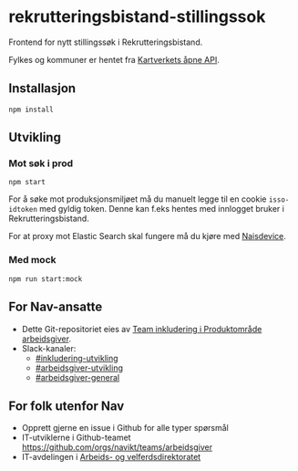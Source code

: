 # rekrutteringsbistand-stillingssok

Frontend for nytt stillingssøk i Rekrutteringsbistand.

Fylkes og kommuner er hentet fra [Kartverkets åpne API](https://ws.geonorge.no/kommuneinfo/v1/).

## Installasjon

```
npm install
```

## Utvikling

### Mot søk i prod

```
npm start
```

For å søke mot produksjonsmiljøet må du manuelt legge til en cookie `isso-idtoken` med gyldig token. Denne kan f.eks hentes med innlogget bruker i Rekrutteringsbistand.

For at proxy mot Elastic Search skal fungere må du kjøre med [Naisdevice](https://github.com/nais/device).

### Med mock

```
npm run start:mock
```

## For Nav-ansatte

* Dette Git-repositoriet eies av [Team inkludering i Produktområde arbeidsgiver](https://navno.sharepoint.com/sites/intranett-prosjekter-og-utvikling/SitePages/Produktomr%C3%A5de-arbeidsgiver.aspx).
* Slack-kanaler:
    * [#inkludering-utvikling](https://nav-it.slack.com/archives/CQZU35J6A)
    * [#arbeidsgiver-utvikling](https://nav-it.slack.com/archives/CD4MES6BB)
    * [#arbeidsgiver-general](https://nav-it.slack.com/archives/CCM649PDH)

## For folk utenfor Nav

* Opprett gjerne en issue i Github for alle typer spørsmål
* IT-utviklerne i Github-teamet https://github.com/orgs/navikt/teams/arbeidsgiver
* IT-avdelingen i [Arbeids- og velferdsdirektoratet](https://www.nav.no/no/NAV+og+samfunn/Kontakt+NAV/Relatert+informasjon/arbeids-og-velferdsdirektoratet-kontorinformasjon)
